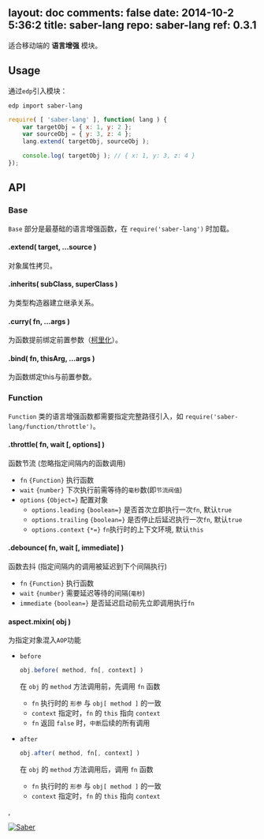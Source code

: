 layout: doc
comments: false
date: 2014-10-2 5:36:2
title: saber-lang
repo: saber-lang
ref: 0.3.1
---

适合移动端的 **语言增强** 模块。

## Usage

通过`edp`引入模块：

    edp import saber-lang

```javascript
require( [ 'saber-lang' ], function( lang ) {
    var targetObj = { x: 1, y: 2 };
    var sourceObj = { y: 3, z: 4 };
    lang.extend( targetObj, sourceObj );

    console.log( targetObj ); // { x: 1, y: 3, z: 4 }
});
```

## API

### Base

`Base` 部分是最基础的语言增强函数，在 `require('saber-lang')` 时加载。

#### .extend( target, ...source )

对象属性拷贝。

#### .inherits( subClass, superClass )

为类型构造器建立继承关系。

#### .curry( fn, ...args )

为函数提前绑定前置参数（[柯里化](http://en.wikipedia.org/wiki/Currying)）。

#### .bind( fn, thisArg, ...args )

为函数绑定this与前置参数。

### Function

`Function` 类的语言增强函数都需要指定完整路径引入，如 `require('saber-lang/function/throttle')`。

#### .throttle( fn, wait [, options] )

函数节流 (忽略指定间隔内的函数调用)

+ `fn` `{Function}` 执行函数
+ `wait` `{number}` 下次执行前需等待的`毫秒`数(即`节流阀值`)
+ `options` `{Object=}` 配置对象
    + `options.leading` `{boolean=}` 是否首次立即执行一次`fn`, 默认`true`
    + `options.trailing` `{boolean=}` 是否停止后延迟执行一次`fn`, 默认`true`
    + `options.context` `{*=}` `fn`执行时的上下文环境, 默认`this`

#### .debounce( fn, wait [, immediate] )

函数去抖 (指定间隔内的调用被延迟到下个间隔执行)

+ `fn` `{Function}` 执行函数
+ `wait` `{number}` 需要延迟等待的间隔(`毫秒`)
+ `immediate` `{boolean=}` 是否延迟启动前先立即调用执行`fn`

#### aspect.mixin( obj )

为指定对象混入`AOP`功能

+ `before`

	```javascript
	obj.before( method, fn[, context] )
	```

	在 `obj` 的 `method` 方法调用前，先调用 `fn` 函数
	
	* `fn` 执行时的 `形参` 与 `obj[ method ]` 的一致
	* `context` 指定时，`fn` 的 `this` 指向 `context`
	* `fn` 返回 `false` 时，`中断`后续的所有调用

+ `after`

	```javascript
	obj.after( method, fn[, context] )
	```

	在 `obj` 的 `method` 方法调用后，调用 `fn` 函数
	
	* `fn` 执行时的 `形参` 与 `obj[ method ]` 的一致
	* `context` 指定时，`fn` 的 `this` 指向 `context`



,

[![Saber](https://f.cloud.github.com/assets/157338/1485433/aeb5c72a-4714-11e3-87ae-7ef8ae66e605.png)](http://ecomfe.github.io/saber/)